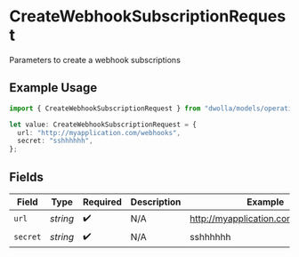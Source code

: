 # CreateWebhookSubscriptionRequest

Parameters to create a webhook subscriptions

## Example Usage

```typescript
import { CreateWebhookSubscriptionRequest } from "dwolla/models/operations";

let value: CreateWebhookSubscriptionRequest = {
  url: "http://myapplication.com/webhooks",
  secret: "sshhhhhh",
};
```

## Fields

| Field                             | Type                              | Required                          | Description                       | Example                           |
| --------------------------------- | --------------------------------- | --------------------------------- | --------------------------------- | --------------------------------- |
| `url`                             | *string*                          | :heavy_check_mark:                | N/A                               | http://myapplication.com/webhooks |
| `secret`                          | *string*                          | :heavy_check_mark:                | N/A                               | sshhhhhh                          |